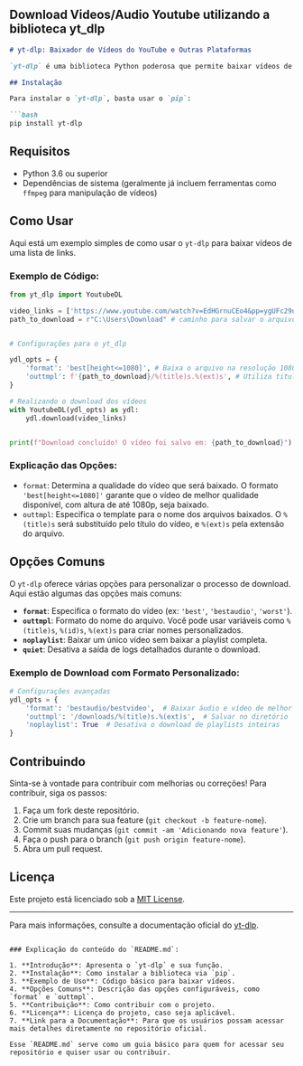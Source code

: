## Download Videos/Audio Youtube utilizando a biblioteca yt_dlp 

```markdown
# yt-dlp: Baixador de Vídeos do YouTube e Outras Plataformas

`yt-dlp` é uma biblioteca Python poderosa que permite baixar vídeos de diversas plataformas, incluindo o YouTube, com facilidade e flexibilidade. Ele é uma alternativa de código aberto para o `youtube-dl`, oferecendo suporte adicional para várias melhorias e correções.

## Instalação

Para instalar o `yt-dlp`, basta usar o `pip`:

```bash
pip install yt-dlp
```

## Requisitos

- Python 3.6 ou superior
- Dependências de sistema (geralmente já incluem ferramentas como `ffmpeg` para manipulação de vídeos)

## Como Usar

Aqui está um exemplo simples de como usar o `yt-dlp` para baixar vídeos de uma lista de links.

### Exemplo de Código:

```python
from yt_dlp import YoutubeDL

video_links = ['https://www.youtube.com/watch?v=EdHGrnuCEo4&pp=ygUFc29uZ3M%3D']
path_to_download = r"C:\Users\Download" # caminho para salvar o arquivo. 


# Configurações para o yt_dlp

ydl_opts = {
    'format': 'best[height<=1080]', # Baixa o arquivo na resolução 1080p 
    'outtmpl': f'{path_to_download}/%(title)s.%(ext)s', # Utiliza titulo do video como nome do arquivo. 
}

# Realizando o download dos vídeos
with YoutubeDL(ydl_opts) as ydl:
    ydl.download(video_links)


print(f"Download concluído! O vídeo foi salvo em: {path_to_download}")
```

### Explicação das Opções:
- `format`: Determina a qualidade do vídeo que será baixado. O formato `'best[height<=1080]'` garante que o vídeo de melhor qualidade disponível, com altura de até 1080p, seja baixado.
- `outtmpl`: Especifica o template para o nome dos arquivos baixados. O `%(title)s` será substituído pelo título do vídeo, e `%(ext)s` pela extensão do arquivo.

## Opções Comuns

O `yt-dlp` oferece várias opções para personalizar o processo de download. Aqui estão algumas das opções mais comuns:

- **`format`**: Especifica o formato do vídeo (ex: `'best'`, `'bestaudio'`, `'worst'`).
- **`outtmpl`**: Formato do nome do arquivo. Você pode usar variáveis como `%(title)s`, `%(id)s`, `%(ext)s` para criar nomes personalizados.
- **`noplaylist`**: Baixar um único vídeo sem baixar a playlist completa.
- **`quiet`**: Desativa a saída de logs detalhados durante o download.

### Exemplo de Download com Formato Personalizado:

```python
# Configurações avançadas
ydl_opts = {
    'format': 'bestaudio/bestvideo',  # Baixar áudio e vídeo de melhor qualidade
    'outtmpl': '/downloads/%(title)s.%(ext)s',  # Salvar no diretório '/downloads'
    'noplaylist': True  # Desativa o download de playlists inteiras
}
```

## Contribuindo

Sinta-se à vontade para contribuir com melhorias ou correções! Para contribuir, siga os passos:

1. Faça um fork deste repositório.
2. Crie um branch para sua feature (`git checkout -b feature-nome`).
3. Commit suas mudanças (`git commit -am 'Adicionando nova feature'`).
4. Faça o push para o branch (`git push origin feature-nome`).
5. Abra um pull request.

## Licença

Este projeto está licenciado sob a [MIT License](LICENSE).

---

Para mais informações, consulte a documentação oficial do [yt-dlp](https://github.com/yt-dlp/yt-dlp).
```

### Explicação do conteúdo do `README.md`:

1. **Introdução**: Apresenta o `yt-dlp` e sua função.
2. **Instalação**: Como instalar a biblioteca via `pip`.
3. **Exemplo de Uso**: Código básico para baixar vídeos.
4. **Opções Comuns**: Descrição das opções configuráveis, como `format` e `outtmpl`.
5. **Contribuição**: Como contribuir com o projeto.
6. **Licença**: Licença do projeto, caso seja aplicável.
7. **Link para a Documentação**: Para que os usuários possam acessar mais detalhes diretamente no repositório oficial.

Esse `README.md` serve como um guia básico para quem for acessar seu repositório e quiser usar ou contribuir.

